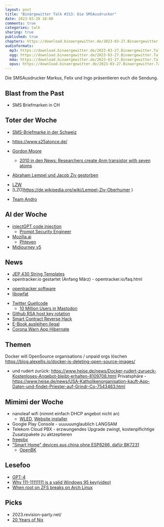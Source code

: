 ```yaml
---
layout: post
title: "Binärgewitter Talk #313: Die SMSAusdrucker"
date: 2023-03-28 18:00
comments: true
categories: talk
sharing: true
published: true
chapters: https://download.binaergewitter.de/2023-03-27.Binaergewitter.Talk.313.chapters.txt
audioformats:
  mp3: https://download.binaergewitter.de/2023-03-27.Binaergewitter.Talk.313_112k.mp3
  ogg: https://download.binaergewitter.de/2023-03-27.Binaergewitter.Talk.313.ogg
  m4a: https://download.binaergewitter.de/2023-03-27.Binaergewitter.Talk.313.m4a
  opus: https://download.binaergewitter.de/2023-03-27.Binaergewitter.Talk.313.opus
---
```

Die SMSAusdrucker Markus, Felix und Ingo präsentieren euch die Sendung.

## Blast from the Past
- SMS Briefmarken in CH

## Toter der Woche
- [SMS-Briefmarke in der Schweiz]( https://www.inside-it.ch/die-sms-briefmarke-hat-ausfrankiert-20230301 )
 - https://www.s25atonce.de/
- [Gordon Moore]( https://www.heise.de/news/Gordon-Moore-ist-tot-8024317.html )
  - [2010 in den News: Researchers create 4nm transistor with seven atoms]( https://science.slashdot.org/story/10/05/26/1412214/researchers-create-4nm-transistor-with-seven-atoms )

- [Abraham Lempel und Jacob Ziv gestorben]( https://mastodon.social/@dosnostalgic/110090845335895604 )
 * [LZW]( https://de.wikipedia.org/wiki/Lempel-Ziv-Welch-Algorithmus )
 * [LZO]https://de.wikipedia.org/wiki/Lempel-Ziv-Oberhumer )
- [Team Andro]( https://www.gannikus.de/news/bodybuilding-plattform-team-andro-abgeschaltet/ )

## AI der Woche
- [injectGPT code injection]( https://blog.luitjes.it/posts/injectgpt-most-polite-exploit-ever/ )
  - [Prompt Security Engineer]( https://news.ycombinator.com/item?id=34495836 )
- [Mozilla.ai]( https://www.heise.de/news/Mozilla-ai-30-Millionen-US-Dollar-fuer-vertrauenswuerdige-Open-Source-KI-7687856.html )
  - [Phteven]( https://www.meme-arsenal.com/memes/c570a5aba2b9ee1b14e719af77924ee2.jpg )
- [Midjourney v5]( https://arstechnica.com/information-technology/2023/03/ai-imager-midjourney-v5-stuns-with-photorealistic-images-and-5-fingered-hands/ )

## News

- [JEP 430 String Templates]( https://openjdk.org/jeps/430 )
- opentracker.io gestartet (Anfang März) - opentracker.io/faq.html
 * [opentracker software]( https://erdgeist.org/arts/software/opentracker/ )
 * [libowfat]( https://github.com/NixOS/nixpkgs/blob/master/pkgs/development/libraries/lijbowfat/default.nix )
- [Twitter Quellcode]( https://www.tagesschau.de/wirtschaft/twitter-software-code-101.html )
  - [10 Million Users in Mastodon]( https://www.computing.co.uk/news/4086914/mastodon-tops-million-users )
- [Github RSA host key rotation]( https://github.blog/2023-03-23-we-updated-our-rsa-ssh-host-key/ )
- [Smart Contract Reverse Hack]( https://www.heise.de/news/Kryptowaehrungen-Gericht-laesst-Smart-Contract-umprogrammieren-7533982.html?seite=all )
- [E-Book ausleihen ilegal]( https://www.heise.de/news/Klage-gegen-Internet-Archive-Ausleihen-von-E-Books-war-rechtswidrig-8080944.html )
- [Corona Warn App Hibernate]( https://www.heise.de/news/Schlafmodus-Corona-Warn-App-wird-voruebergehend-stillgelegt-8044693.html )

## Themen

Docker will OpenSource organisations / unpaid orgs löschen https://blog.alexellis.io/docker-is-deleting-open-source-images/
- und rudert zurück: https://www.heise.de/news/Docker-rudert-zurueck-Kostenloses-Angebot-bleibt-erhalten-8109708.html
Privatsphäre - https://www.heise.de/news/USA-Katholikenorganisation-kauft-App-Daten-und-findet-Priester-auf-Grindr-Co-7543463.html

## Mimimi der Woche
- nanoleaf wifi (nimmt einfach DHCP angebot nicht an)
  - [WLED]( https://kno.wled.ge/ ), [Website installer]( https://install.wled.me/ )
- Google Play Console - uuuuuunglaublich LANGSAM 
- Telekom Cloud PBX - erzwungendes Upgrade zwingt, kostenplfichtige Zusatzpakete zu aktzeptieren
 - [freepbx](https://www.freepbx.org/)
- ["Smart Home" devices aus china ohne ESP8266, dafür BK7231]( https://templates.blakadder.com/aubess_16A_plug.html )
  - [OpenBK]( https://github.com/openshwprojects/OpenBK7231T_App )
  
## Lesefoo
- [GPT-4]( https://cdn.openai.com/papers/gpt-4.pdf )
- [Why 111-11111111 is a valid Windows 95 key(video)]( https://www.youtube.com/watch?v=cwyH59nACzQ )
- [When root on ZFS breaks on Arch Linux]( https://blog.mnus.de/2023/03/archlinux-zfs/ )

## Picks

- 2023.revision-party.net/
- [20 Years of Nix](https://20th.nixos.org/)


